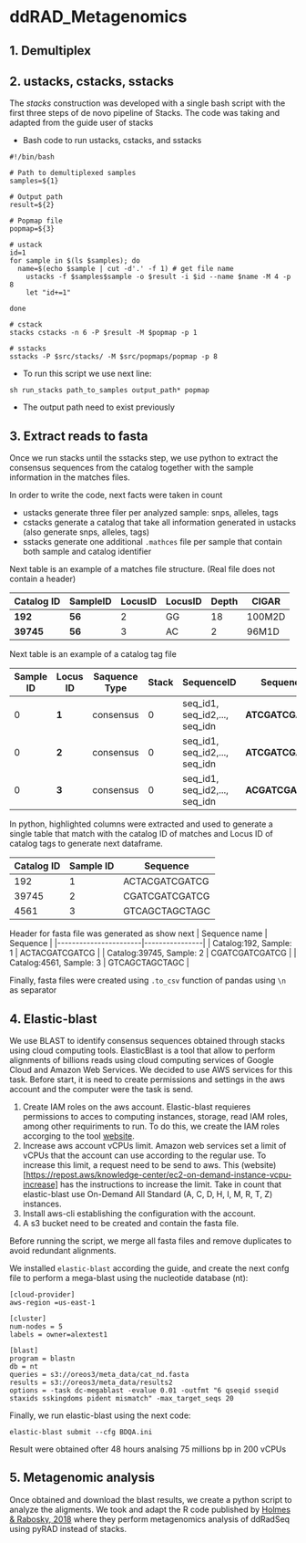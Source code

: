 # ddRAD_Metagenomics

## 1. Demultiplex

## 2. ustacks, cstacks, sstacks
The *stacks* construction was developed with a single bash script with the first three steps of de novo pipeline of Stacks.
The code was taking and adapted from the guide user of stacks

- Bash code to run ustacks, cstacks, and sstacks


~~~
#!/bin/bash

# Path to demultiplexed samples
samples=${1}

# Output path
result=${2}

# Popmap file
popmap=${3}

# ustack 
id=1
for sample in $(ls $samples); do
  name=$(echo $sample | cut -d'.' -f 1) # get file name
	ustacks -f $samples$sample -o $result -i $id --name $name -M 4 -p 8 
	let "id+=1"
	
done

# cstack
stacks cstacks -n 6 -P $result -M $popmap -p 1

# sstacks
sstacks -P $src/stacks/ -M $src/popmaps/popmap -p 8
~~~

- To run this script we use next line:
```
sh run_stacks path_to_samples output_path* popmap
```
* The output path need to exist previously
## 3. Extract reads to fasta
Once we run stacks until the sstacks step, we use python to extract the consensus sequences from the catalog together with the sample information in the matches files. 

In order to write the code, next facts were taken in count
- ustacks generate three filer per analyzed sample: snps, alleles, tags
- cstacks generate a catalog that take all information generated in ustacks (also generate snps, alleles, tags)
- sstacks generate one additional ```.mathces``` file per sample that contain both sample and catalog identifier

Next table is an example of a matches file structure.  (Real file does not contain a header)

| **Catalog ID** | **SampleID** | LocusID | LocusID | Depth | CIGAR  |
|------------|----------|---------|---------|-------|--------|
| **192**        | **56**       | 2       | GG      | 18    | 100M2D |
| **39745**      | **56**       | 3       | AC      | 2     | 96M1D  |

Next table is an example of a catalog tag file

| Sample ID | **Locus ID** | Saquence Type | Stack | SequenceID                    | **Sequence**     | Flags |
|-----------|--------------|---------------|-------|-------------------------------|------------------|-------|
| 0         | **1**        | consensus     | 0     | seq_id1, seq_id2,..., seq_idn | **ATCGATCGATCG** | 0 0 0 |
| 0         | **2**        | consensus     | 0     | seq_id1, seq_id2,..., seq_idn | **ATCGATCGATCT** | 0 0 0 |
| 0         | **3**        | consensus     | 0     | seq_id1, seq_id2,..., seq_idn | **ACGATCGATCG**  | 0 0 0 |

In python, highlighted columns were extracted and used to generate a single table that match with the catalog ID of matches  and Locus ID of catalog tags to generate next dataframe.

| Catalog ID | Sample ID | Sequence       |
|------------|-----------|----------------|
| 192        | 1         | ACTACGATCGATCG |
| 39745      | 2         | CGATCGATCGATCG |
| 4561       | 3         | GTCAGCTAGCTAGC |

Header for fasta file was generated as show next
| Sequence name | Sequence       |
|-----------------------|----------------|
| Catalog:192, Sample: 1         | ACTACGATCGATCG |
| Catalog:39745, Sample: 2         | CGATCGATCGATCG |
| Catalog:4561, Sample: 3         | GTCAGCTAGCTAGC |

Finally, fasta files were created using ```.to_csv``` function of pandas using ```\n``` as separator

## 4. Elastic-blast

We use BLAST to identify consensus sequences obtained through stacks using cloud computing tools. ElasticBlast is a tool that allow to perform alignments of billions reads using cloud computing services of Google Cloud and Amazon Web Services. We decided to use AWS services for this task. Before start, it is need to create permissions and settings in the aws account and the computer were the task is send.
1. Create IAM roles on the aws account. Elastic-blast requieres permissions to acces to computing instances, storage, read IAM roles, among other requiriments to run. To do this, we create the IAM roles accorging to the tool [website](https://blast.ncbi.nlm.nih.gov/doc/elastic-blast/iam-policy.html).
2. Increase aws account vCPUs limit. Amazon web services set a limit of vCPUs that the account can use according to the regular use. To increase this limit, a request need to be send to aws. This (website)[https://repost.aws/knowledge-center/ec2-on-demand-instance-vcpu-increase] has the instructions to increase the limit. Take in count that elastic-blast use On-Demand All Standard (A, C, D, H, I, M, R, T, Z) instances.
3. Install aws-cli establishing the configuration with the account.
4. A s3 bucket need to be created and contain the fasta file.

Before running the script, we merge all fasta files and remove duplicates to avoid redundant alignments.

We installed ```elastic-blast``` according the guide, and create the next confg file to perform a mega-blast using the nucleotide database (nt):

~~~
[cloud-provider]
aws-region =us-east-1

[cluster]
num-nodes = 5
labels = owner=alextest1

[blast]
program = blastn
db = nt
queries = s3://oreos3/meta_data/cat_nd.fasta
results = s3://oreos3/meta_data/results2
options = -task dc-megablast -evalue 0.01 -outfmt "6 qseqid sseqid staxids sskingdoms pident mismatch" -max_target_seqs 20
~~~
Finally, we run elastic-blast using the next code:
~~~
elastic-blast submit --cfg BDQA.ini
~~~

Result were obtained ofter 48 hours analsing 75 millions bp in 200 vCPUs

## 5. Metagenomic analysis
Once obtained and download the blast results, we create a python script to analyze the aligments. We took and adapt the R code published by [Holmes & Rabosky, 2018](https://www.ncbi.nlm.nih.gov/pmc/articles/PMC5907781/) where they perform metagenomics analysis of ddRadSeq using pyRAD instead of stacks. 
